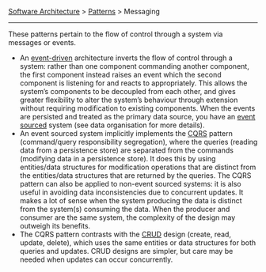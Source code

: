 [Software Architecture](../..) > [Patterns](..) > Messaging

---

These patterns pertain to the flow of control through a system via messages or events.
- An [event-driven](event-driven) architecture inverts the flow of control through a system: rather than one component commanding another component, the first component instead raises an event which the second component is listening for and reacts to appropriately. This allows the system’s components to be decoupled from each other, and gives greater flexibility to alter the system’s behaviour through extension without requiring modification to existing components. When the events are persisted and treated as the primary data source, you have an [event sourced](messaging/event-sourcing) system (see data organisation for more details).
- An event sourced system implicitly implements the [CQRS](cqrs) pattern (command/query responsibility segregation), where the queries (reading data from a persistence store) are separated from the commands (modifying data in a persistence store). It does this by using entities/data structures for modification operations that are distinct from the entities/data structures that are returned by the queries. The CQRS pattern can also be applied to non-event sourced systems: it is also useful in avoiding data inconsistencies due to concurrent updates. It makes a lot of sense when the system producing the data is distinct from the system(s) consuming the data. When the producer and consumer are the same system, the complexity of the design may outweigh its benefits.
- The CQRS pattern contrasts with the [CRUD](crud) design (create, read, update, delete), which uses the same entities or data structures for both queries and updates. CRUD designs are simpler, but care may be needed when updates can occur concurrently.
